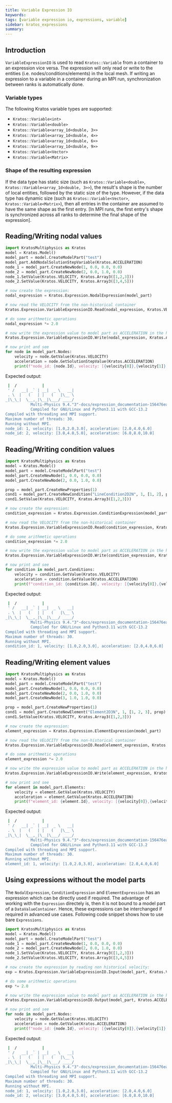 ```yaml
---
title: Variable Expression IO
keywords: 
tags: [variable expression io, expressions, variable]
sidebar: kratos_expressions
summary: 
---
```


## Introduction

```VariableExpressionIO``` is used to read ```Kratos::Variable``` from a container to an expression vice versa. The expression will only read or write to the entities (i.e. nodes/conditions/elements) in the local mesh. If writing an expression to a variable in a container during an MPI run, synchronization between ranks is automatically done.

### Variable types

The following Kratos variable types are supported:
* ```Kratos::Variable<int>```
* ```Kratos::Variable<double>```
* ```Kratos::Variable<array_1d<double, 3>>```
* ```Kratos::Variable<array_1d<double, 4>>```
* ```Kratos::Variable<array_1d<double, 6>>```
* ```Kratos::Variable<array_1d<double, 9>>```
* ```Kratos::Variable<Vector>```
* ```Kratos::Variable<Matrix>```

### Shape of the resulting expression
If the data type has static size (such as ```Kratos::Variable<double>```, ```Kratos::Variable<array_1d<double, 3>>```), the result's shape is the number of local entities, followed by the static size of the type. However, if the data type has dynamic size (such as ```Kratos::Variable<Vector>```, ```Kratos::Variable<Matrix>```), then all entries in the container are assumed to have the same shape as the first entry. [In MPI runs, the first entry's shape is synchronized across all ranks to determine the final shape of the expression].


## Reading/Writing nodal values

```python
import KratosMultiphysics as Kratos
model = Kratos.Model()
model_part = model.CreateModelPart("test")
model_part.AddNodalSolutionStepVariable(Kratos.ACCELERATION)
node_1 = model_part.CreateNewNode(1, 0.0, 0.0, 0.0)
node_2 = model_part.CreateNewNode(2, 0.0, 1.0, 0.0)
node_1.SetValue(Kratos.VELOCITY, Kratos.Array3([1,2,3]))
node_2.SetValue(Kratos.VELOCITY, Kratos.Array3([3,4,5]))

# now create the expression:
nodal_expression = Kratos.Expression.NodalExpression(model_part)

# now read the VELOCITY from the non-historical container
Kratos.Expression.VariableExpressionIO.Read(nodal_expression, Kratos.VELOCITY, False)

# do some arithmetic operations
nodal_expression *= 2.0

# now write the expression value to model part as ACCELERATION in the historical container
Kratos.Expression.VariableExpressionIO.Write(nodal_expression, Kratos.ACCELERATION, True)

# now print and see
for node in model_part.Nodes:
    velocity = node.GetValue(Kratos.VELOCITY)
    acceleration = node.GetSolutionStepValue(Kratos.ACCELERATION)
    print(f"node_id: {node.Id}, velocity: [{velocity[0]},{velocity[1]},{velocity[2]}], acceleration: [{acceleration[0]},{acceleration[1]},{acceleration[2]}]")
```

Expected output:
```bash
 |  /           |                  
 ' /   __| _` | __|  _ \   __|    
 . \  |   (   | |   (   |\__ \  
_|\_\_|  \__,_|\__|\___/ ____/
           Multi-Physics 9.4."3"-docs/expression_documentation-156476ea1c-Release-x86_64
           Compiled for GNU/Linux and Python3.11 with GCC-13.2
Compiled with threading and MPI support.
Maximum number of threads: 30.
Running without MPI.
node_id: 1, velocity: [1.0,2.0,3.0], acceleration: [2.0,4.0,6.0]
node_id: 2, velocity: [3.0,4.0,5.0], acceleration: [6.0,8.0,10.0]
```

## Reading/Writing condition values
```python
import KratosMultiphysics as Kratos
model = Kratos.Model()
model_part = model.CreateModelPart("test")
model_part.CreateNewNode(1, 0.0, 0.0, 0.0)
model_part.CreateNewNode(2, 0.0, 1.0, 0.0)

prop = model_part.CreateNewProperties(1)
cond1 = model_part.CreateNewCondition("LineCondition2D2N", 1, [1, 2], prop)
cond1.SetValue(Kratos.VELOCITY, Kratos.Array3([1,2,3]))

# now create the expression:
condition_expression = Kratos.Expression.ConditionExpression(model_part)

# now read the VELOCITY from the non-historical container
Kratos.Expression.VariableExpressionIO.Read(condition_expression, Kratos.VELOCITY)

# do some arithmetic operations
condition_expression *= 2.0

# now write the expression value to model part as ACCELERATION in the historical container
Kratos.Expression.VariableExpressionIO.Write(condition_expression, Kratos.ACCELERATION)

# now print and see
for condition in model_part.Conditions:
    velocity = condition.GetValue(Kratos.VELOCITY)
    acceleration = condition.GetValue(Kratos.ACCELERATION)
    print(f"condition_id: {condition.Id}, velocity: [{velocity[0]},{velocity[1]},{velocity[2]}], acceleration: [{acceleration[0]},{acceleration[1]},{acceleration[2]}]")
```

Expected output:
```bash
 |  /           |                  
 ' /   __| _` | __|  _ \   __|    
 . \  |   (   | |   (   |\__ \  
_|\_\_|  \__,_|\__|\___/ ____/
           Multi-Physics 9.4."3"-docs/expression_documentation-156476ea1c-Release-x86_64
           Compiled for GNU/Linux and Python3.11 with GCC-13.2
Compiled with threading and MPI support.
Maximum number of threads: 30.
Running without MPI.
condition_id: 1, velocity: [1.0,2.0,3.0], acceleration: [2.0,4.0,6.0]
```

## Reading/Writing element values
```python
import KratosMultiphysics as Kratos
model = Kratos.Model()
model_part = model.CreateModelPart("test")
model_part.CreateNewNode(1, 0.0, 0.0, 0.0)
model_part.CreateNewNode(2, 0.0, 1.0, 0.0)
model_part.CreateNewNode(3, 1.0, 1.0, 0.0)

prop = model_part.CreateNewProperties(1)
cond1 = model_part.CreateNewElement("Element2D3N", 1, [1, 2, 3], prop)
cond1.SetValue(Kratos.VELOCITY, Kratos.Array3([1,2,3]))

# now create the expression:
element_expression = Kratos.Expression.ElementExpression(model_part)

# now read the VELOCITY from the non-historical container
Kratos.Expression.VariableExpressionIO.Read(element_expression, Kratos.VELOCITY)

# do some arithmetic operations
element_expression *= 2.0

# now write the expression value to model part as ACCELERATION in the historical container
Kratos.Expression.VariableExpressionIO.Write(element_expression, Kratos.ACCELERATION)

# now print and see
for element in model_part.Elements:
    velocity = element.GetValue(Kratos.VELOCITY)
    acceleration = element.GetValue(Kratos.ACCELERATION)
    print(f"element_id: {element.Id}, velocity: [{velocity[0]},{velocity[1]},{velocity[2]}], acceleration: [{acceleration[0]},{acceleration[1]},{acceleration[2]}]")
```

Expected output:
```bash
 |  /           |                  
 ' /   __| _` | __|  _ \   __|    
 . \  |   (   | |   (   |\__ \  
_|\_\_|  \__,_|\__|\___/ ____/
           Multi-Physics 9.4."3"-docs/expression_documentation-156476ea1c-Release-x86_64
           Compiled for GNU/Linux and Python3.11 with GCC-13.2
Compiled with threading and MPI support.
Maximum number of threads: 30.
Running without MPI.
element_id: 1, velocity: [1.0,2.0,3.0], acceleration: [2.0,4.0,6.0]
```

## Using expressions without the model parts
The ```NodalExpression```, ```ConditionExpression``` and ```ElementExpression``` has an expression which can be directly used if required. The advantage of working
with the ```Expression``` directely is, then it is not bound to a model part of a ```DataValueContainer```. Hence, these expressions can be interchanged if required in
advanced use cases. Following code snippet shows how to use bare ```Expressions```.
```python
import KratosMultiphysics as Kratos
model = Kratos.Model()
model_part = model.CreateModelPart("test")
node_1 = model_part.CreateNewNode(1, 0.0, 0.0, 0.0)
node_2 = model_part.CreateNewNode(2, 0.0, 1.0, 0.0)
node_1.SetValue(Kratos.VELOCITY, Kratos.Array3([1,2,3]))
node_2.SetValue(Kratos.VELOCITY, Kratos.Array3([3,4,5]))

# now create the expression by reading non historical velocity:
exp = Kratos.Expression.VariableExpressionIO.Input(model_part, Kratos.VELOCITY, Kratos.Globals.DataLocation.NodeNonHistorical).Execute()

# do some arithmetic operations
exp *= 2.0

# now write the expression value to model part as ACCELERATION in the historical container
Kratos.Expression.VariableExpressionIO.Output(model_part, Kratos.ACCELERATION, Kratos.Globals.DataLocation.NodeNonHistorical).Execute(exp)

# now print and see
for node in model_part.Nodes:
    velocity = node.GetValue(Kratos.VELOCITY)
    acceleration = node.GetValue(Kratos.ACCELERATION)
    print(f"node_id: {node.Id}, velocity: [{velocity[0]},{velocity[1]},{velocity[2]}], acceleration: [{acceleration[0]},{acceleration[1]},{acceleration[2]}]")
```

Expected output:
```bash
 |  /           |                  
 ' /   __| _` | __|  _ \   __|    
 . \  |   (   | |   (   |\__ \  
_|\_\_|  \__,_|\__|\___/ ____/
           Multi-Physics 9.4."3"-docs/expression_documentation-156476ea1c-Release-x86_64
           Compiled for GNU/Linux and Python3.11 with GCC-13.2
Compiled with threading and MPI support.
Maximum number of threads: 30.
Running without MPI.
node_id: 1, velocity: [1.0,2.0,3.0], acceleration: [2.0,4.0,6.0]
node_id: 2, velocity: [3.0,4.0,5.0], acceleration: [6.0,8.0,10.0]
```
